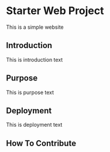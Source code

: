 # Starter Web Project

This is a simple website 
## Introduction

This is introduction text
## Purpose

This is purpose text
## Deployment

This is deployment text
## How To Contribute 
